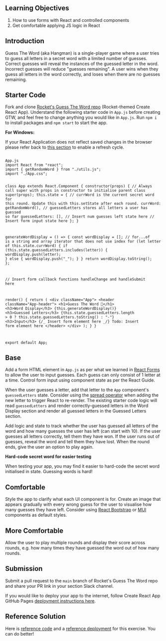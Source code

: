 ## Learning Objectives

1. How to use forms with React and controlled components
1. Get comfortable applying JS logic in React

## Introduction

Guess The Word (aka Hangman) is a single-player game where a user tries to guess all letters in a secret word with a limited number of guesses. Correct guesses will reveal the instances of the guessed letter in the word. Incorrect guesses will reduce &quot;guesses remaining&quot;. A user wins when they guess all letters in the word correctly, and loses when there are no guesses remaining.

## Starter Code

Fork and clone [Rocket's Guess The Word repo](https://github.com/rocketacademy/guess-the-word-bootcamp) (Rocket-themed Create React App). Understand the following starter code in `App.js` before creating GTW, and feel free to change anything you would like in `App.js`. Run `npm i` to install packages and `npm start` to start the app.

**For Windows:**

If your React Application does not reflect saved changes in the browser please refer back to [this section](https://bc.rocketacademy.co/1-frontend/1.3-react#additional-setup-for-windows-machines-if-your-application-doesnt-automatically-reflect-saved-changed) to enable a refresh cycle.

<Code language="javascript">
App.js
import React from "react";
import { getRandomWord } from "./utils.js";
import "./App.css";

class App extends React.Component {
constructor(props) {
// Always call super with props in constructor to initialise parent class
super(props);
this.state = {
// currWord is the current secret word for this round. Update this with this.setState after each round.
currWord: getRandomWord(),
// guessedLetters stores all letters a user has guessed so far
guessedLetters: [],
// Insert num guesses left state here
// Insert form input state here
};
}

generateWordDisplay = () => {
const wordDisplay = [];
// for...of is a string and array iterator that does not use index
for (let letter of this.state.currWord) {
if (this.state.guessedLetters.includes(letter)) {
wordDisplay.push(letter);
} else {
wordDisplay.push("\_");
}
}
return wordDisplay.toString();
};

// Insert form callback functions handleChange and handleSubmit here

render() {
return (
&lt;div className="App"&gt;
&lt;header className="App-header"&gt;
&lt;h1&gt;Guess The Word 🚀&lt;/h1&gt;
&lt;h3&gt;Word Display&lt;/h3&gt;
{this.generateWordDisplay()}
&lt;h3&gt;Guessed Letters&lt;/h3&gt;
{this.state.guessedLetters.length &gt; 0
? this.state.guessedLetters.toString()
: "-"}
&lt;h3&gt;Input&lt;/h3&gt;
{/\_ Insert form element here \_/}
Todo: Insert form element here
&lt;/header&gt;
&lt;/div&gt;
);
}
}

export default App;
</Code>

## Base

Add a form HTML element in `App.js` as per what we learned in [React Forms](https://github.com/rocketacademy/bootcamp3.0-docs/blob/main/1-frontend/1.3-react#9-forms) to allow the user to input guesses. Each guess can only consist of 1 letter at a time. Control form input using component state as per the React Guide.

When the user guesses a letter, add that letter to the `App` component's `guessedLetters` state. Consider using the [spread operator](https:///0-foundations/0.4-javascript/0.4.5-destructuring-and-spread-operator#spread-operator) when adding the new letter to trigger React to re-render. The existing starter code logic will read `guessedLetters` and render correctly-guessed letters in the Word Display section and render all guessed letters in the Guessed Letters section.

Add logic and state to track whether the user has guessed all letters of the word and how many guesses the user has left (can start with 10). If the user guesses all letters correctly, tell them they have won. If the user runs out of guesses, reveal the word and tell them they have lost. When the round ends, give the user an option to play again.

**Hard-code secret word for easier testing**

When testing your app, you may find it easier to hard-code the secret word initialised in state. Guessing words is hard!

## Comfortable

Style the app to clarify what each UI component is for. Create an image that appears gradually with every wrong guess for the user to visualise how many guesses they have left. Consider using [React Bootstrap](https://react-bootstrap.github.io/components/alerts) or [MUI](https://mui.com/core/) components as default styles.

## More Comfortable

Allow the user to play multiple rounds and display their score across rounds, e.g. how many times they have guessed the word out of how many rounds.

## Submission

Submit a pull request to the `main` branch of Rocket's Guess The Word repo and share your PR link in your section Slack channel.

If you would like to deploy your app to the internet, follow Create React App GitHub Pages [deployment instructions here](https://create-react-app.dev/docs/deployment/#github-pages).

## Reference Solution

Here is [reference code](https://github.com/rocketacademy/guess-the-word-bootcamp/blob/solution-base/src/App.js) and a [reference deployment](https://rocketacademy.github.io/guess-the-word-bootcamp/) for this exercise. You can do better!
